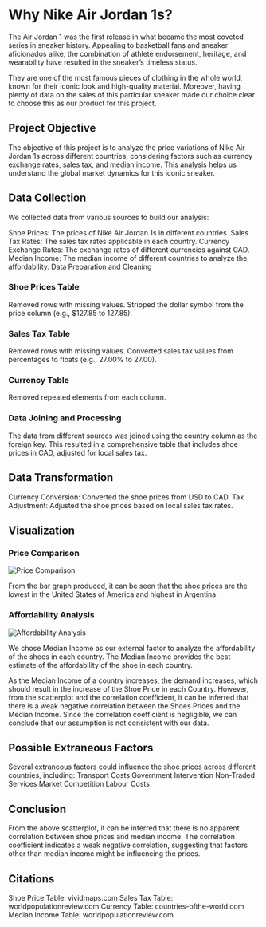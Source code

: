 # Why Nike Air Jordan 1s?
The Air Jordan 1 was the first release in what became the most coveted series in sneaker history. Appealing to basketball fans and sneaker aficionados alike, the combination of athlete endorsement, heritage, and wearability have resulted in the sneaker’s timeless status.

They are one of the most famous pieces of clothing in the whole world, known for their iconic look and high-quality material. Moreover, having plenty of data on the sales of this particular sneaker made our choice clear to choose this as our product for this project.

## Project Objective
The objective of this project is to analyze the price variations of Nike Air Jordan 1s across different countries, considering factors such as currency exchange rates, sales tax, and median income. This analysis helps us understand the global market dynamics for this iconic sneaker.

## Data Collection
We collected data from various sources to build our analysis:

Shoe Prices: The prices of Nike Air Jordan 1s in different countries.
Sales Tax Rates: The sales tax rates applicable in each country.
Currency Exchange Rates: The exchange rates of different currencies against CAD.
Median Income: The median income of different countries to analyze the affordability.
Data Preparation and Cleaning

### Shoe Prices Table
Removed rows with missing values.
Stripped the dollar symbol from the price column (e.g., $127.85 to 127.85).
### Sales Tax Table
Removed rows with missing values.
Converted sales tax values from percentages to floats (e.g., 27.00% to 27.00).
### Currency Table
Removed repeated elements from each column.
### Data Joining and Processing
The data from different sources was joined using the country column as the foreign key. This resulted in a comprehensive table that includes shoe prices in CAD, adjusted for local sales tax.

## Data Transformation
Currency Conversion: Converted the shoe prices from USD to CAD.
Tax Adjustment: Adjusted the shoe prices based on local sales tax rates.

## Visualization
### Price Comparison
![Price Comparison](Visualization.png)

From the bar graph produced, it can be seen that the shoe prices are the lowest in the United States of America and highest in Argentina.

### Affordability Analysis
![Affordability Analysis](Visualization2.png)

We chose Median Income as our external factor to analyze the affordability of the shoes in each country. The Median Income provides the best estimate of the affordability of the shoe in each country.

As the Median Income of a country increases, the demand increases, which should result in the increase of the Shoe Price in each Country. However, from the scatterplot and the correlation coefficient, it can be inferred that there is a weak negative correlation between the Shoes Prices and the Median Income. Since the correlation coefficient is negligible, we can conclude that our assumption is not consistent with our data.

## Possible Extraneous Factors
Several extraneous factors could influence the shoe prices across different countries, including:
Transport Costs
Government Intervention
Non-Traded Services
Market Competition
Labour Costs

## Conclusion
From the above scatterplot, it can be inferred that there is no apparent correlation between shoe prices and median income. The correlation coefficient indicates a weak negative correlation, suggesting that factors other than median income might be influencing the prices.

## Citations
Shoe Price Table: vividmaps.com
Sales Tax Table: worldpopulationreview.com
Currency Table: countries-ofthe-world.com
Median Income Table: worldpopulationreview.com
